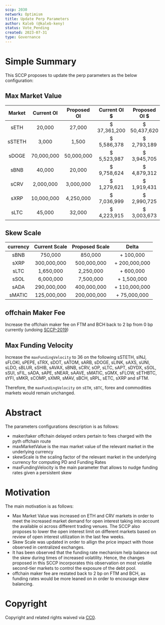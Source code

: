 ```yaml
---
sccp: 2030
network: Optimism
title: Update Perp Parameters
author: Kaleb (@kaleb-keny)
status: Vote_Pending
created: 2023-07-31
type: Governance
---
```


# Simple Summary

This SCCP proposes to update the perp parameters as the below configuration:

## Max Market Value

| **Market** 	| **Current OI** 	| **Proposed OI** 	| **Current OI $** 	| **Proposed OI $** 	| **OI$ Delta** 	|
|:----------:	|:--------------:	|:---------------:	|:----------------:	|:-----------------:	|:-------------:	|
|    sETH    	|     20,000     	|      27,000     	|   $ 37,361,200   	|   $ 50,437,620    	| $ 13,076,420  	|
|   sSTETH   	|      3,000     	|      1,500      	|   $ 5,586,378    	|    $ 2,793,189    	| $ (2,793,189) 	|
|    sDOGE   	|   70,000,000   	|    50,000,000   	|   $ 5,523,987    	|    $ 3,945,705    	| $ (1,578,282) 	|
|    sBNB    	|     40,000     	|      20,000     	|   $ 9,758,624    	|    $ 4,879,312    	| $ (4,879,312) 	|
|    sCRV    	|    2,000,000   	|    3,000,000    	|   $ 1,279,621    	|    $ 1,919,431    	|   $ 639,810   	|
|    sXRP    	|   10,000,000   	|    4,250,000    	|   $ 7,036,999    	|    $ 2,990,725    	| $ (4,046,275) 	|
|    sLTC    	|     45,000     	|      32,000     	|   $ 4,223,915    	|    $ 3,003,673    	| $ (1,220,242) 	|

## Skew Scale

| **currency** 	| **Current Scale** 	| **Proposed Scale** 	|  **Delta**  	  |
|:------------:	|:-----------------:	|:------------------:	|:-----------:	  |
|     sBNB     	|      750,000      	|       850,000      	|   + 100,000   	|
|     sXRP     	|    300,000,000    	|     500,000,000    	| + 200,000,000 	|
|     sLTC     	|     1,650,000     	|      2,250,000     	|   + 600,000   	|
|     sSOL     	|     6,000,000     	|      7,500,000     	|  + 1,500,000  	|
|     sADA     	|    290,000,000    	|     400,000,000    	| + 110,000,000 	|
|    sMATIC    	|    125,000,000    	|     200,000,000    	|  + 75,000,000 	|

## offchain Maker Fee
Increase the offchain maker fee on FTM and BCH back to 2 bp from 0 bp currently (undoing [SCCP-2019](https://sips.synthetix.io/sccp/sccp-2019/))

## Max Funding Velocity

Increase the `maxFundingVelocity` to 36 on the following sSTETH, sINJ, sFLOKI, sPEPE, sTRX, sDOT, sATOM, sARB, sDOGE, sLINK, sAXS, sUNI, sLDO, sBLUR, sSHIB, sAVAX, sBNB, sCRV, sOP, sLTC, sAPT, sDYDX, sSOL, sSUI, sFIL, sADA, sAPE, sNEAR, sAAVE, sMATIC, sGMX, sFLOW, sETHBTC, sYFI, sMKR, sCOMP, sXMR, sMAV, sBCH, sRPL, sETC, sXRP and sFTM.

Therefore, the `maxFundingVelocity` on `sETH`, `sBTC`, forex and commodities markets would remain unchanged.

# Abstract

The parameters configurations description is as follows:
- maker/taker offchain delayed orders pertain to fees charged with the pyth offchain route
- maxMarketValue is the max market value of the relevant market in the underlying currency
- skewScale is the scaling factor of the relevant market in the underlying currency for computing PD and Funding Rates
- maxFundingVelocity is the main parameter that allows to nudge funding rates given a persistent skew

# Motivation

The main motivation is as follows:
- Max Market Value was increased on ETH and CRV markets in order to meet the increased market demand for open interest taking into account the available oi across different trading venues. The SCCP also proposes to lower the open interest limit on different markets based on review of open interest utilization in the last few weeks.
- Skew Scale was updated in order to allign the price impact with those observed in centralized exchanges.
- It has been observed that the funding rate mechanism help balance out the skew during times of increased volatility. Hence, the changes proposed in this SCCP incorporates this observation on most volatile second-tier markets to control the exposure of the debt pool.
- offchain maker fee are restated back to 2 bp on FTM and BCH, as funding rates would be more leaned on in order to encourage skew balancing.

# Copyright

Copyright and related rights waived via [CC0](https://creativecommons.org/publicdomain/zero/1.0/).


